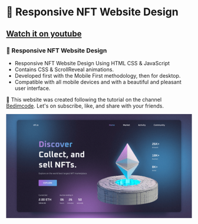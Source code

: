 # 💎 Responsive NFT Website Design

## [Watch it on youtube](https://youtu.be/eDm7l5ODWuU)

### 💎 Responsive NFT Website Design

- Responsive NFT Website Design Using HTML CSS & JavaScript
- Contains CSS & ScrollReveal animations.
- Developed first with the Mobile First methodology, then for desktop.
- Compatible with all mobile devices and with a beautiful and pleasant user interface.

💙 This website was created following the tutorial on the channel [Bedimcode](https://www.youtube.com/c/Bedimcode). Let's on subscribe, like, and share with your friends.

![preview img](/img/preview.png)
